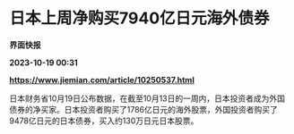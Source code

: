 # 日本上周净购买7940亿日元海外债券
**界面快报**

**2023-10-19 00:31**

**https://www.jiemian.com/article/10250537.html**

日本财务省10月19日公布数据，在截至10月13日的一周内，日本投资者成为外国债券的净买家。日本投资者购买了1786亿日元的海外股票，外国投资者购买了9478亿日元的日本债券，买入约130万日元日本股票。